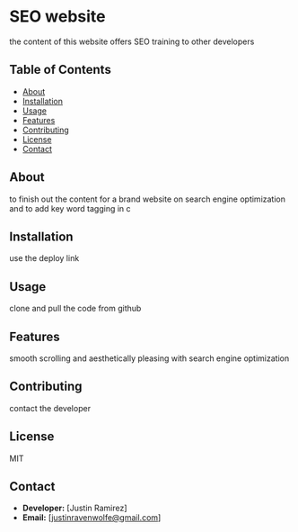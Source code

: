 # SEO website

the content of this website offers SEO training to other developers
## Table of Contents
- [About](#about)
- [Installation](#installation)
- [Usage](#usage)
- [Features](#features)
- [Contributing](#contributing)
- [License](#license)
- [Contact](#contact)
## About
to finish out the content for a brand website on search engine optimization and to add key word tagging in c
## Installation
use the deploy link
## Usage
clone and pull the code from github
## Features
smooth scrolling and aesthetically pleasing with search engine optimization
## Contributing
contact the developer
## License
MIT
## Contact
- **Developer:** [Justin Ramirez]
- **Email:** [justinravenwolfe@gmail.com]

